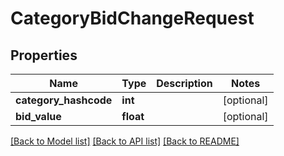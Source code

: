 # CategoryBidChangeRequest

## Properties
Name | Type | Description | Notes
------------ | ------------- | ------------- | -------------
**category_hashcode** | **int** |  | [optional] 
**bid_value** | **float** |  | [optional] 

[[Back to Model list]](../README.md#documentation-for-models) [[Back to API list]](../README.md#documentation-for-api-endpoints) [[Back to README]](../README.md)


